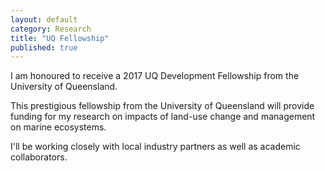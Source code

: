 ```yaml
---
layout: default
category: Research
title: "UQ Fellowship"
published: true  
---
```


I am honoured to receive a 2017 UQ Development Fellowship from the University of Queensland.

This prestigious fellowship from the University of Queensland will provide funding for my research on impacts of land-use change and management on marine ecosystems.

I'll be working closely with local industry partners as well as academic collaborators.
